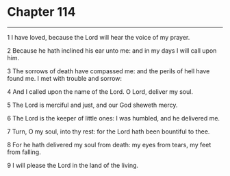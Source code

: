 # Chapter 114

***

1 I have loved, because the Lord will hear the voice of my prayer.

2 Because he hath inclined his ear unto me: and in my days I will call upon him.

3 The sorrows of death have compassed me: and the perils of hell have found me. I met with trouble and sorrow:

4 And I called upon the name of the Lord. O Lord, deliver my soul.

5 The Lord is merciful and just, and our God sheweth mercy.

6 The Lord is the keeper of little ones: I was humbled, and he delivered me.

7 Turn, O my soul, into thy rest: for the Lord hath been bountiful to thee.

8 For he hath delivered my soul from death: my eyes from tears, my feet from falling.

9 I will please the Lord in the land of the living.

